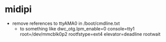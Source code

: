 midipi
======

- remove references to ttyAMA0 in /boot/cmdline.txt
	- to something like dwc_otg.lpm_enable=0 console=tty1 root=/dev/mmcblk0p2 rootfstype=ext4 elevator=deadline rootwait

